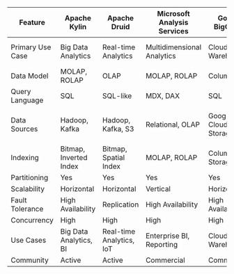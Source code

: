 | Feature | Apache Kylin | Apache Druid | Microsoft Analysis Services | Google BigQuery | Amazon Redshift | Apache Pinot |
|---------|--------------|---------------|----------------------------|-----------------|-----------------|---------------|
| Primary Use Case | Big Data Analytics | Real-time Analytics | Multidimensional Analytics | Cloud Data Warehousing | Data Warehousing | Realtime Distributed OLAP |
| Data Model | MOLAP, ROLAP | OLAP | MOLAP, ROLAP | Columnar | Columnar | Columnar, Star Tree |
| Query Language | SQL | SQL-like | MDX, DAX | SQL | SQL | SQL-like |
| Data Sources | Hadoop, Kafka | Hadoop, Kafka, S3 | Relational, OLAP | Google Cloud Storage | Amazon S3, DynamoDB | Kafka, HDFS, Amazon Kinesis |
| Indexing | Bitmap, Inverted Index | Bitmap, Spatial Index | MOLAP, ROLAP | Columnar Storage | Columnar Storage | Sorted, Inverted Indexes |
| Partitioning | Yes | Yes | Yes | Yes | Yes | Yes |
| Scalability | Horizontal | Horizontal | Vertical | Horizontal | Horizontal | Horizontal |
| Fault Tolerance | High Availability | Replication | High Availability | High Availability | High Availability | Replication, Failover |
| Concurrency | High | High | High | High | High | High |
| Use Cases | Big Data Analytics, BI | Real-time Analytics, IoT | Enterprise BI, Reporting | Cloud Data Warehousing | Data Warehousing, Analytics | Real-time Analytics, IoT |
| Community | Active | Active | Commercial | Commercial | Commercial | Active |
